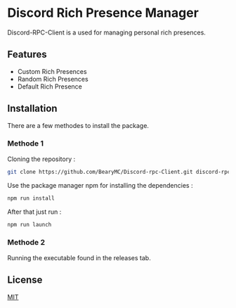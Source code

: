 # Discord Rich Presence Manager

Discord-RPC-Client is a used for managing personal rich presences.

## Features
* Custom Rich Presences
* Random Rich Presences
* Default Rich Presence

## Installation
There are a few methodes to install the package. 
### Methode 1
Cloning the repository : 
```bash
git clone https://github.com/BearyMC/Discord-rpc-Client.git discord-rpc-client
```
Use the package manager npm for installing the dependencies : 

```bash
npm run install
```

After that just run :
```bash
npm run launch
```

### Methode 2
Running the executable found in the releases tab.

## License
[MIT](https://choosealicense.com/licenses/mit/)
